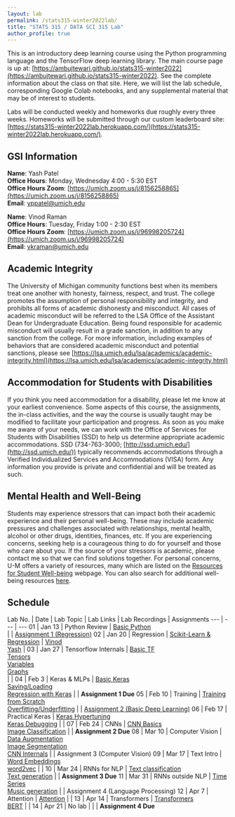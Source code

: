 ```yaml
---
layout: lab
permalink: /stats315-winter2022lab/
title: "STATS 315 / DATA SCI 315 Lab"
author_profile: true
---
```


This is an introductory deep learning course using the Python programming language and the TensorFlow deep learning library. The main course page is up at: [https://ambujtewari.github.io/stats315-winter2022](https://ambujtewari.github.io/stats315-winter2022). See the complete information about the class on that site. Here, we will list the lab schedule, corresponding Google Colab notebooks, and any supplemental material that may be of interest to students.

Labs will be conducted weekly and homeworks due roughly every three weeks. Homeworks will be submitted through our custom leaderboard site: [https://stats315-winter2022lab.herokuapp.com/](https://stats315-winter2022lab.herokuapp.com/). 

## GSI Information

**Name**: Yash Patel   
**Office Hours**: Monday, Wednesday 4:00 - 5:30 EST   
**Office Hours Zoom**: [https://umich.zoom.us/j/8156258865](https://umich.zoom.us/j/8156258865)   
**Email**: [yppatel@umich.edu](mailto:yppatel@umich.edu)   


**Name**: Vinod Raman  
**Office Hours**: Tuesday, Friday 1:00 - 2:30 EST   
**Office Hours Zoom**: [https://umich.zoom.us/j/96998205724](https://umich.zoom.us/j/96998205724)    
**Email**: [vkraman@umich.edu](mailto:vkraman@umich.edu)   

## Academic Integrity

The University of Michigan community functions best when its members treat one another with honesty, fairness, respect, and trust. The college promotes the assumption of personal responsibility and integrity, and prohibits all forms of academic dishonesty and misconduct. All cases of academic misconduct will be referred to the LSA Office of the Assistant Dean for Undergraduate Education. Being found responsible for academic misconduct will usually result in a grade sanction, in addition to any sanction from the college. For more information, including examples of behaviors that are considered academic misconduct and potential sanctions, please see [https://lsa.umich.edu/lsa/academics/academic-integrity.html](https://lsa.umich.edu/lsa/academics/academic-integrity.html)

## Accommodation for Students with Disabilities

If you think you need accommodation for a disability, please let me know at your earliest convenience. Some aspects of this course, the assignments, the in-class activities, and the way the course is usually taught may be modified to facilitate your participation and progress. As soon as you make me aware of your needs, we can work with the Office of Services for Students with Disabilities (SSD) to help us determine appropriate academic accommodations. SSD (734-763-3000; [http://ssd.umich.edu/](http://ssd.umich.edu/)) typically recommends accommodations through a Verified Individualized Services and Accommodations (VISA) form. Any information you provide is private and confidential and will be treated as such.

## Mental Health and Well-Being

Students may experience stressors that can impact both their academic experience and their personal well-being. These may include academic pressures and challenges associated with relationships, mental health, alcohol or other drugs, identities, finances, etc. If you are experiencing concerns, seeking help is a courageous thing to do for yourself and those who care about you. If the source of your stressors is academic, please contact me so that we can find solutions together. For personal concerns, U-M offers a variety of resources, many which are listed on the [Resources for Student Well-being](https://wellbeing.studentlife.umich.edu/resources-list) webpage. You can also search for additional well-being resources [here](https://wellbeing.studentlife.umich.edu/well-being-resources). 

## Schedule

Lab No. | Date | Lab Topic | Lab Links | Lab Recordings | Assignments
---         | ---  | ---
01     | Jan 13 | Python Review | [Basic Python](https://colab.research.google.com/drive/1nav4XhGq9hpUdYkwrMJs-c5sJ1VzqSy6?usp=sharing) <br/> |  | [Assignment 1 (Regression)](https://colab.research.google.com/drive/19b5qrXreqrkIeBP6ZC-sZT4AilWctO81?usp=sharing)
02     | Jan 20 | Regression | [Scikit-Learn & Regression](https://colab.research.google.com/github/jakevdp/PythonDataScienceHandbook/blob/master/notebooks/05.06-Linear-Regression.ipynb) | [Vinod](https://umich.zoom.us/rec/share/PNy-eOEFph4QdbFFufta_PpIaq8WE5o06j5sAdBB758K5imUv3l4bC7EFPhFBYqL.oU05XZHzyZIP0Ds7) <br /> [Yash](https://umich.zoom.us/rec/share/t_-k4ozHKVrQ4OdEn7ACm8ATXI_vhpQSVNYBMwb9qjIXei-H8cGysDTm-A004BMV.9Lhj0o0WyHbd90bz?startTime=1642707048000) | 
03     | Jan 27  | Tensorflow Internals | [Basic TF](https://colab.research.google.com/github/tensorflow/docs/blob/master/site/en/tutorials/quickstart/beginner.ipynb) <br/>  [Tensors](https://colab.research.google.com/github/tensorflow/docs/blob/master/site/en/guide/tensor.ipynb) <br/> [Variables](https://colab.research.google.com/github/tensorflow/docs/blob/master/site/en/guide/variable.ipynb) <br/> [Graphs](https://colab.research.google.com/github/tensorflow/docs/blob/master/site/en/guide/intro_to_graphs.ipynb) <br/> |  | 
04     | Feb 3 | Keras & MLPs | [Basic Keras](https://colab.research.google.com/github/tensorflow/docs/blob/snapshot-keras/site/en/guide/keras/sequential_model.ipynb) <br/> [Saving/Loading](https://colab.research.google.com/github/tensorflow/docs/blob/master/site/en/tutorials/keras/save_and_load.ipynb) <br/> [Regression with Keras](https://colab.research.google.com/github/tensorflow/docs/blob/master/site/en/tutorials/keras/regression.ipynb) |  | **Assignment 1 Due**
05     | Feb 10 | Training | [Training from Scratch](https://colab.research.google.com/github/tensorflow/docs/blob/snapshot-keras/site/en/guide/keras/writing_a_training_loop_from_scratch.ipynb) <br /> [Overfitting/Underfitting](https://colab.research.google.com/github/tensorflow/docs/blob/master/site/en/tutorials/keras/overfit_and_underfit.ipynb)  | | [Assignment 2 (Basic Deep Learning)](https://colab.research.google.com/drive/1ci9YPqRZU6Ar3c7Z1O0Rrn5BupJ40gg7?usp=sharing)
06     | Feb 17 | Practical Keras | [Keras Hypertuning](https://colab.research.google.com/github/tensorflow/docs/blob/master/site/en/tutorials/keras/keras_tuner.ipynb) <br /> [Keras Debugging](https://colab.research.google.com/github/keras-team/keras-io/blob/master/examples/keras_recipes/ipynb/debugging_tips.ipynb)  | | 
07     | Feb 24 | CNNs | [CNN Basics](https://colab.research.google.com/github/tensorflow/docs/blob/master/site/en/tutorials/images/cnn.ipynb) <br /> [Image Classification](https://colab.research.google.com/github/tensorflow/docs/blob/master/site/en/tutorials/images/classification.ipynb) |  | **Assignment 2 Due**
08     | Mar 10 | Computer Vision | [Data Augmentation](https://colab.research.google.com/github/tensorflow/docs/blob/master/site/en/tutorials/images/data_augmentation.ipynb) <br /> [Image Segmentation](https://colab.research.google.com/github/tensorflow/docs/blob/master/site/en/tutorials/images/segmentation.ipynb) <br /> [CNN Internals](https://colab.research.google.com/github/keras-team/keras-io/blob/master/examples/vision/ipynb/visualizing_what_convnets_learn.ipynb#scrollTo=JI7fr1VX0GU7)  | | Assignment 3 (Computer Vision)
09     | Mar 17 | Text Intro | [Word Embeddings](https://colab.research.google.com/github/tensorflow/text/blob/master/docs/guide/word_embeddings.ipynb) <br /> [word2vec](https://colab.research.google.com/github/tensorflow/docs/blob/master/site/en/tutorials/text/word2vec.ipynb)  |  | 
10     | Mar 24 | RNNs for NLP | [Text classification](https://colab.research.google.com/github/tensorflow/text/blob/master/docs/tutorials/text_classification_rnn.ipynb) <br /> [Text generation](https://colab.research.google.com/github/tensorflow/text/blob/master/docs/tutorials/text_generation.ipynb)  | | **Assignment 3 Due** 
11     | Mar 31 | RNNs outside NLP | [Time Series](https://colab.research.google.com/github/tensorflow/docs/blob/master/site/en/tutorials/structured_data/time_series.ipynb) <br /> [Music generation](https://colab.research.google.com/github/tensorflow/docs/blob/master/site/en/tutorials/audio/music_generation.ipynb)  | | Assignment 4 (Language Processing)
12     | Apr 7 | Attention | [Attention](https://colab.research.google.com/github/tensorflow/text/blob/master/docs/tutorials/nmt_with_attention.ipynb)  | | 
13     | Apr 14 | Transformers | [Transformers](https://colab.research.google.com/github/tensorflow/text/blob/master/docs/tutorials/transformer.ipynb) <br /> [BERT](https://colab.research.google.com/github/tensorflow/text/blob/master/docs/tutorials/classify_text_with_bert.ipynb) |  |
14     | Apr 21 | No lab |  | | **Assignment 4 Due**
